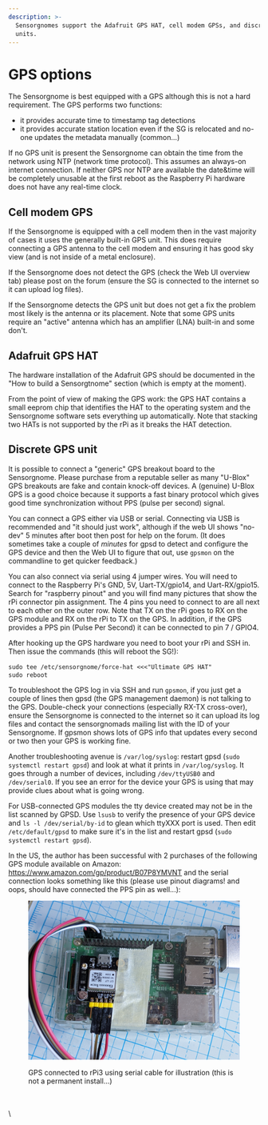 ```yaml
---
description: >-
  Sensorgnomes support the Adafruit GPS HAT, cell modem GPSs, and discrete GPS
  units.
---
```


# GPS options

The Sensorgnome is best equipped with a GPS although this is not a hard requirement. The GPS performs two functions:

* it provides accurate time to timestamp tag detections
* it provides accurate station location even if the SG is relocated and no-one updates the metadata manually (common...)

If no GPS unit is present the Sensorgnome can obtain the time from the network using NTP (network time protocol). This assumes an always-on internet connection. If neither GPS nor NTP are available the date\&time will be completely unusable at the first reboot as the Raspberry Pi hardware does not have any real-time clock.

## Cell modem GPS

If the Sensorgnome is equipped with a cell modem then in the vast majority of cases it uses the generally built-in GPS unit. This does require connecting a GPS antenna to the cell modem and ensuring it has good sky view (and is not inside of a metal enclosure).

If the Sensorgnome does not detect the GPS (check the Web UI overview tab) please post on the forum (ensure the SG is connected to the internet so it can upload log files).

If the Sensorgnome detects the GPS unit but does not get a fix the problem most likely is the antenna or its placement. Note that some GPS units require an "active" antenna which has an amplifier (LNA) built-in and some don't.

## Adafruit GPS HAT

The hardware installation of the Adafruit GPS should be documented in the "How to build a Sensorgtnome" section (which is empty at the moment).

From the point of view of making the GPS work: the GPS HAT contains a small eeprom chip that identifies the HAT to the operating system and the Sensorgnome software sets everything up automatically. Note that stacking two HATs is not supported by the rPi as it breaks the HAT detection.

## Discrete GPS unit

It is possible to connect a "generic" GPS breakout board to the Sensorgnome. Please purchase from a reputable seller as many "U-Blox" GPS breakouts are fake and contain knock-off devices. A (genuine) U-Blox GPS is a good choice because it supports a fast binary protocol which gives good time synchronization without PPS (pulse per second) signal.

You can connect a GPS either via USB or serial. Connecting via USB is recommended and "it should just work", although if the web UI shows "no-dev" 5 minutes after boot then post for help on the forum. (It does sometimes take a couple of _minutes_ for gpsd to detect and configure the GPS device and then the Web UI to figure that out, use `gpsmon` on the commandline to get quicker feedback.)

You can also connect via serial using 4 jumper wires. You will need to connect to the Raspberry Pi's GND, 5V, Uart-TX/gpio14, and Uart-RX/gpio15. Search for "raspberry pinout" and you will find many pictures that show the rPi connector pin assignment. The 4 pins you need to connect to are all next to each other on the outer row. Note that TX on the rPi goes to RX on the GPS module and RX on the rPi to TX on the GPS. In addition, if the GPS provides a PPS pin (Pulse Per Second) it can be connected to pin 7 / GPIO4.

After hooking up the GPS hardware you need to boot your rPi and SSH in. Then issue the commands (this will reboot the SG!):

```
sudo tee /etc/sensorgnome/force-hat <<<"Ultimate GPS HAT"
sudo reboot
```

To troubleshoot the GPS log in via SSH and run `gpsmon`, if you just get a couple of lines then gpsd (the GPS management daemon) is not talking to the GPS. Double-check your connections (especially RX-TX cross-over), ensure the Sensorgnome is connected to the internet so it can upload its log files and contact the sensorgnomads mailing list with the ID of your Sensorgnome. If gpsmon shows lots of GPS info that updates every second or two then your GPS is working fine.

Another troubleshooting avenue is `/var/log/syslog`: restart gpsd (`sudo systemctl restart gpsd`) and look at what it prints in `/var/log/syslog`. It goes through a number of devices, including `/dev/ttyUSB0` and `/dev/serial0`. If you see an error for the device your GPS is using that may provide clues about what is going wrong.

For USB-connected GPS modules the tty device created may not be in the list scanned by GPSD. Use `lsusb` to verify the presence of your GPS device and `ls -l /dev/serial/by-id` to glean which ttyXXX port is used. Then edit `/etc/default/gpsd` to make sure it's in the list and restart gpsd (`sudo systemctl restart gpsd`).

In the US, the author has been successful with 2 purchases of the following GPS module available on Amazon: https://www.amazon.com/gp/product/B07P8YMVNT and the serial connection looks something like this (please use pinout diagrams! and oops, should have connected the PPS pin as well...):

<figure><img src="../.gitbook/assets/PXL_20221030_173643526.jpg" alt=""><figcaption><p>GPS connected to rPi3 using serial cable for illustration (this is not a permanent install...)</p></figcaption></figure>

\
\
\
